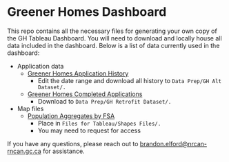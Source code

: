 # Greener Homes Dashboard
This repo contains all the necessary files for generating your own copy of the GH Tableau Dashboard. You will need to download and locally house all data included in the dashboard. Below is a list of data currently used in the dashboard:
* Application data
  * [Greener Homes Application History](https://nrcan-gc-ca.lightning.force.com/lightning/r/Report/00O2B000000X0K2UAK/view?queryScope=userFolders)
     * Edit the date range and download all history to ```Data Prep/GH Alt Dataset/.```
  * [Greener Homes Completed Applications](https://nrcan-gc-ca.lightning.force.com/lightning/r/Report/00O2B000000X0JsUAK/view?queryScope=userFolders)
     * Download to ```Data Prep/GH Retrofit Dataset/.```
* Map files
  * [Population Aggregates by FSA](https://041gc.sharepoint.com/:f:/s/EETSPIE-SEETEIPE/EsNiTo2rH09IvKpCfk8-7UYBgufLZR6mJeI0C7H34PdImA?e=eNRlJg)
     * Place in ```Files for Tableau/Shapes Files/.```
     * You may need to request for access

If you have any questions, please reach out to brandon.elford@nrcan-rncan.gc.ca for assistance. 
